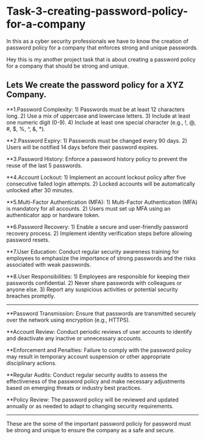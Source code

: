 # Task-3-creating-password-policy-for-a-company
In this as a cyber security professionals we have to know the creation of password policy for a company that enforces strong and unique passwords.


Hey this is my another project task that is about creating a password policy for a company that should be strong and unique.


Lets We create the password policy for a XYZ Company.
-----------------------------------------------------------------------------------------------------------------------------------------------------------------------------

**1.Password Complexity:
      1) Passwords must be at least 12 characters long.
      2) Use a mix of uppercase and lowercase letters.
      3) Include at least one numeric digit (0-9).
      4) Include at least one special character (e.g., !, @, #, $, %, ^, &, *).

**2.Password Expiry:
      1) Passwords must be changed every 90 days.
      2) Users will be notified 14 days before their password expires.

**3.Password History:
      Enforce a password history policy to prevent the reuse of the last 5 passwords.

**4.Account Lockout:
      1) Implement an account lockout policy after five consecutive failed login attempts.
      2) Locked accounts will be automatically unlocked after 30 minutes.

**5.Multi-Factor Authentication (MFA):
      1) Multi-Factor Authentication (MFA) is mandatory for all accounts.
      2) Users must set up MFA using an authenticator app or hardware token.

**6.Password Recovery:
      1) Enable a secure and user-friendly password recovery process.
      2) Implement identity verification steps before allowing password resets.

**7.User Education:
      Conduct regular security awareness training for employees to emphasize the importance of strong passwords and the risks associated with weak passwords.

**8.User Responsibilities:
      1) Employees are responsible for keeping their passwords confidential.
      2) Never share passwords with colleagues or anyone else.
      3) Report any suspicious activities or potential security breaches promptly.

-----------------------------------------------------------------------------------------------------------------------------------------------------------------------------------------------------------------
**Password Transmission:
      Ensure that passwords are transmitted securely over the network using encryption (e.g., HTTPS).

**Account Review:
      Conduct periodic reviews of user accounts to identify and deactivate any inactive or unnecessary accounts.

**Enforcement and Penalties:
      Failure to comply with the password policy may result in temporary account suspension or other appropriate disciplinary actions.
 
**Regular Audits:
      Conduct regular security audits to assess the effectiveness of the password policy and make necessary adjustments based on emerging threats or industry best practices.

**Policy Review:
      The password policy will be reviewed and updated annually or as needed to adapt to changing security requirements.

____________________________________________________________________________________________________________________________________________________________________________________________________________________








These are the some of the important password policiy for password must be strong and unique to ensure the company as a safe and secure.
